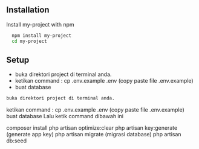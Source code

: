 
## Installation

Install my-project with npm

```bash
  npm install my-project
  cd my-project
```

## Setup
 - buka direktori project di terminal anda.
 - ketikan command : cp .env.example .env (copy paste file .env.example)
 - buat database
```bash
buka direktori project di terminal anda.
```
ketikan command : cp .env.example .env (copy paste file .env.example)
buat database
Lalu ketik command dibawah ini

composer install
php artisan optimize:clear
php artisan key:generate (generate app key)
php artisan migrate (migrasi database)
php artisan db:seed
    
